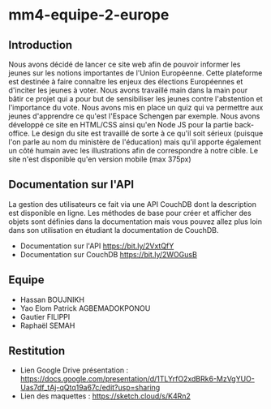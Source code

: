 # mm4-equipe-2-europe

## Introduction

Nous avons décidé de lancer ce site web afin de pouvoir informer les jeunes sur les notions importantes de l'Union Européenne. Cette plateforme est destinée à faire connaître les enjeux des élections Européennes et d'inciter les jeunes à voter. Nous avons travaillé main dans la main pour bâtir ce projet qui a pour but de sensibiliser les jeunes contre l'abstention et l'importance du vote. Nous avons mis en place un quiz qui va permettre aux jeunes d'apprendre ce qu'est l'Espace Schengen par exemple. Nous avons développé ce site en HTML/CSS ainsi qu'en Node JS pour la partie back-office. Le design du site est travaillé de sorte à ce qu'il soit sérieux (puisque l'on parle au nom du ministère de l'éducation) mais qu'il apporte également un côté humain avec les illustrations afin de correspondre à notre cible. Le site n'est disponible qu'en version mobile (max 375px)

## Documentation sur l'API

La gestion des utilisateurs ce fait via une API CouchDB dont la description est disponible en ligne. Les méthodes de base pour créer et afficher des objets sont définies dans la documentation mais vous pouvez allez plus loin dans son utilisation en étudiant la documentation de CouchDB.

- Documentation sur l'API <https://bit.ly/2VxtQfY>
- Documentation sur CouchDB <https://bit.ly/2WOGusB>

## Equipe

- Hassan BOUJNIKH
- Yao Elom Patrick AGBEMADOKPONOU
- Gautier FILIPPI
- Raphaël SEMAH

## Restitution

- Lien Google Drive présentation : <https://docs.google.com/presentation/d/1TLYrfO2xdBRk6-MzVgYUO-Uas7df_tAj-qQtq19a67c/edit?usp=sharing>
- Lien des maquettes : <https://sketch.cloud/s/K4Rn2>
